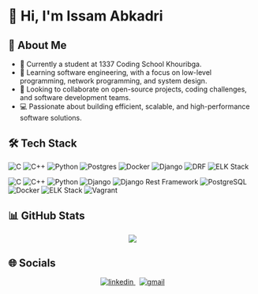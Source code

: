 # 👋 Hi, I'm Issam Abkadri

## 🚀 About Me
- 🔭 Currently a student at 1337 Coding School Khouribga.
- 🌱 Learning software engineering, with a focus on low-level programming, network programming, and system design.
- 👯 Looking to collaborate on open-source projects, coding challenges, and software development teams.
- 💻 Passionate about building efficient, scalable, and high-performance software solutions.


## 🛠️ Tech Stack

![C](https://img.shields.io/badge/-C-blue?logo=c&style=for-the-badge)
![C++](https://img.shields.io/badge/-C++-blue?logo=cplusplus&style=for-the-badge)
![Python](https://img.shields.io/badge/-Python-3776AB?logo=python&logoColor=white&style=for-the-badge)
![Postgres](https://img.shields.io/badge/-PostgreSQL-316192?logo=postgresql&logoColor=white&style=for-the-badge)
![Docker](https://img.shields.io/badge/-Docker-0db7ed?logo=docker&logoColor=white&style=for-the-badge)
![Django](https://img.shields.io/badge/-Django-092E20?logo=django&logoColor=white&style=for-the-badge)
![DRF](https://img.shields.io/badge/-Django_REST_Framework-ff1709?style=for-the-badge&logo=django&logoColor=white)
![ELK Stack](https://img.shields.io/badge/-ELK_Stack-005571?logo=elastic&logoColor=white&style=for-the-badge)

![C](https://img.shields.io/badge/C-A8B9CC?logo=c&logoColor=white&style=for-the-badge)
![C++](https://img.shields.io/badge/C++-00599C?logo=cplusplus&logoColor=white&style=for-the-badge)
![Python](https://img.shields.io/badge/Python-3776AB?logo=python&logoColor=white&style=for-the-badge)
![Django](https://img.shields.io/badge/Django-092E20?logo=django&logoColor=white&style=for-the-badge)
![Django Rest Framework](https://img.shields.io/badge/DRF-092E20?logo=django&logoColor=white&style=for-the-badge)
![PostgreSQL](https://img.shields.io/badge/PostgreSQL-4169E1?logo=postgresql&logoColor=white&style=for-the-badge)
![Docker](https://img.shields.io/badge/Docker-2496ED?logo=docker&logoColor=white&style=for-the-badge)
![ELK Stack](https://img.shields.io/badge/ELK_Stack-005571?logo=elasticstack&logoColor=white&style=for-the-badge)
![Vagrant](https://img.shields.io/badge/Vagrant-1868F2?logo=vagrant&logoColor=white&style=for-the-badge)

## 📊 GitHub Stats
<div align="center">
  <img src="https://github-readme-stats.vercel.app/api?username=isadri&show_icons=true&theme=radical"/>
</div>

## 🌐 Socials
<div align="center">
  <a href="https://www.linkedin.com/in/issam-abkadri/">
    <img src="https://img.shields.io/badge/-LinkedIn-0077B5?style=flat-square&logo=linkedin&logoColor=white" alt="linkedin"/>
  </a>
  &nbsp;
  <a href="mailto:issam.abk01@gmail.com">
    <img src="https://img.shields.io/badge/Gmail-D14836?style=flat-square&logo=gmail&logoColor=white" alt="gmail"/>
  </a>
</div>

